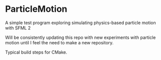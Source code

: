 # ParticleMotion
A simple test program exploring simulating physics-based particle motion with SFML 2

Will be consistently updating this repo with new experiments with particle motion until I feel the need to make a new repository.

Typical build steps for CMake.
